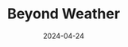 ---  
layout: startup_page  
title: "Beyond Weather"  
id: "beyondweather.com"  
permalink: "/beyondweatherbeyondweather.com04242024/"  
website: "https://beyond-weather.com/"  
funding_round: "Seed"  
funding_amount: "€250K"  
investors: "LUMO Labs"  
about: "Beyond Weather uses AI and climate expertise to create long-range weather and impact forecasts, up to six months in advance. This allows businesses in energy and agriculture to manage risks, reduce costs, and increase profitability by anticipating high-risk events. The company also aims to provide actionable data for humanitarian efforts in the Global South."  
markets: "AI, Climate Tech, Agriculture, Energy, Environmental Services"  
hq: "Utrecht, Utrecht, Netherlands"  
founded_year: "2023"  
linkedin: "https://www.linkedin.com/company/beyondweather"  
twitter: ""  
instagram: ""  
facebook: ""  
crunchbase: "https://www.crunchbase.com/organization/beyond-weather?utm_source=linkedin&utm_medium=referral&utm_campaign=linkedin_companies&utm_content=profile_cta_anon&trk=funding_crunchbase"  
pitchbook: ""  

date_display: "24-Apr-2024"  
date: "2024-04-24"

# SEO Optimization  
meta_title: "Beyond Weather - Seed Funding (€250K)"  
meta_description: "Beyond Weather, Beyond Weather uses AI and climate expertise to create long-range weather and impact forecasts, up to six months in advance. This allows businesses in..."  
meta_keywords: "Beyond Weather, AI, Climate Tech, Agriculture, Energy, Environmental Services, Seed funding"  
canonical_url: "https://startup.projectstartups.com/beyondweatherbeyondweather.com04242024/"  
---